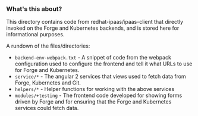 ### What's this about?
This directory contains code from redhat-ipaas/ipaas-client that directly invoked on the Forge and Kubernetes backends, and is stored here for informational purposes.

A rundown of the files/directories:
- `backend-env-webpack.txt` - A snippet of code from the webpack configuration used to configure the frontend and tell it what URLs to use for Forge and Kubernetes.
- `service/*` - The angular 2 services that views used to fetch data from Forge, Kubernetes and Git.
- `helpers/*` - Helper functions for working with the above services
- `modules/+testing` - The frontend code developed for showing forms driven by Forge and for ensuring that the Forge and Kubernetes services could fetch data.
